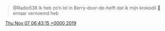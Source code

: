 > @Radio538 Ik heb zo’n lol in Berry\-door\-de\-helft dat ik mijn krokodil 🐊 ernaar vernoemd heb

<img src="../../media/tweet.ico" width="12" /> [Thu Nov 07 06:43:15 +0000 2019](https://twitter.com/DromerDenker/status/1192331661876375552)